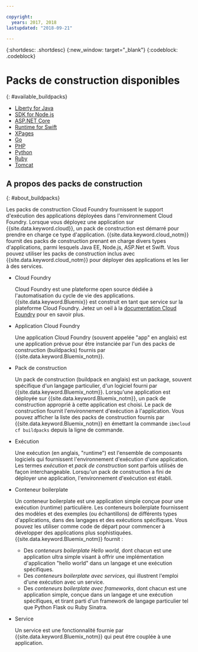 ```yaml
---

copyright:
  years: 2017, 2018
lastupdated: "2018-09-21"

---
```


{:shortdesc: .shortdesc}
{:new_window: target="_blank"}
{:codeblock: .codeblock}

# Packs de construction disponibles
{: #available_buildpacks}

* [Liberty for Java](/docs/runtimes/liberty/getting-started.html)
* [SDK for Node.js](/docs/runtimes/nodejs/getting-started.html)
* [ASP.NET Core](/docs/runtimes/dotnet/getting-started.html)
* [Runtime for Swift](/docs/runtimes/swift/getting-started.html)
* [XPages](/docs/starters/xpages/index.html)
* [Go](/docs/runtimes/go/getting-started.html)
* [PHP](/docs/runtimes/php/getting-started.html)
* [Python](/docs/runtimes/python/getting-started.html)
* [Ruby](/docs/runtimes/ruby/getting-started.html)
* [Tomcat](/docs/runtimes/tomcat/getting-started.html)

## A propos des packs de construction
{: #about_buildpacks}

Les packs de construction Cloud Foundry fournissent le support d'exécution des applications déployées dans l'environnement Cloud Foundry. Lorsque vous déployez une application sur {{site.data.keyword.cloud}}, un pack de construction est démarré pour prendre en charge ce type d'application. {{site.data.keyword.cloud_notm}} fournit des packs de construction prenant en charge divers types d'applications, parmi lesquels Java EE, Node.js, ASP.Net et Swift.
Vous pouvez utiliser les packs de construction inclus avec {{site.data.keyword.cloud_notm}} pour déployer des applications et les lier à des services.

*  Cloud Foundry

    Cloud Foundry est une plateforme open source dédiée à l'automatisation du cycle de vie des applications.  {{site.data.keyword.Bluemix}} est construit en tant que service sur la plateforme Cloud Foundry. Jetez un oeil à la [documentation Cloud Foundry](https://www.cloudfoundry.org/learn/) pour en savoir plus.

*  Application Cloud Foundry

   Une application Cloud Foundry (souvent appelée "app" en anglais) est une application prévue pour être instanciée par l'un des packs de construction (buildpacks) fournis par {{site.data.keyword.Bluemix_notm}}.

*  Pack de construction

   Un pack de construction (buildpack en anglais) est un package, souvent spécifique d'un langage particulier, d'un logiciel fourni par {{site.data.keyword.Bluemix_notm}}. Lorsqu'une application est déployée sur {{site.data.keyword.Bluemix_notm}}, un pack de construction approprié à cette application est choisi. Le pack de construction fournit l'environnement d'exécution à l'application.  Vous pouvez afficher la liste des packs de construction fournis par {{site.data.keyword.Bluemix_notm}} en émettant la commande `ibmcloud cf buildpacks` depuis la ligne de commande.

*  Exécution

   Une exécution (en anglais, "runtime") est l'ensemble de composants logiciels qui fournissent l'environnement d'exécution d'une application.  Les termes *exécution* et *pack de construction* sont parfois utilisés de façon interchangeable.  Lorsqu'un pack de construction a fini de déployer une application, l'environnement d'exécution est établi.

*  Conteneur boilerplate

   Un conteneur boilerplate est une application simple conçue pour une exécution (runtime) particulière.  Les conteneurs boilerplate fournissent des modèles et des exemples (ou échantillons) de différents types d'applications, dans des langages et des exécutions spécifiques.  Vous pouvez les utiliser comme code de départ pour commencer à développer des applications plus sophistiquées.  {{site.data.keyword.Bluemix_notm}} fournit :
   * Des *conteneurs boilerplate Hello world*, dont chacun est une application ultra simple visant à offrir une implémentation d'application "hello world" dans un langage et une exécution spécifiques.
   * Des *conteneurs boilerplate avec services*, qui illustrent l'emploi d'une exécution avec un service.
   * Des *conteneurs boilerplate avec frameworks*, dont chacun est une application simple, conçue dans un langage et une exécution spécifiques, et tirant parti d'un framework de langage particulier tel que Python Flask ou Ruby Sinatra.

*  Service

   Un service est une fonctionnalité fournie par {{site.data.keyword.Bluemix_notm}} qui peut être couplée à une application.
